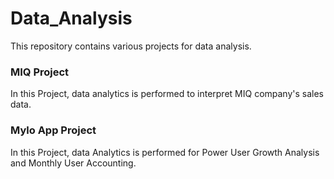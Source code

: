 # Data_Analysis
This repository contains various projects for data analysis.

### MIQ Project
In this Project, data analytics is performed to interpret MIQ company's sales data.

### Mylo App Project
In this Project, data Analytics is performed for Power User Growth Analysis and Monthly User Accounting.
